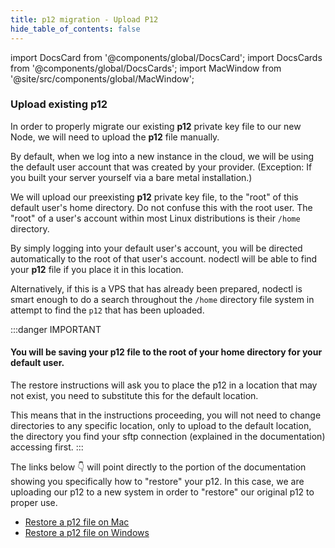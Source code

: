 ```yaml
---
title: p12 migration - Upload P12
hide_table_of_contents: false
---
```

<intro-end />

import DocsCard from '@components/global/DocsCard';
import DocsCards from '@components/global/DocsCards';
import MacWindow from '@site/src/components/global/MacWindow';

<head>
  <title>Constellation Network Automation with nodectl</title>
  <meta
    name="description"
    content="nodectl installation of new Node"
  />
</head>

### Upload existing p12

In order to properly migrate our existing **p12** private key file to our new Node, we will need to upload the **p12** file manually.

By default, when we log into a new instance in the cloud, we will be using the default user account that was created by your provider.  (Exception: If you built your server yourself via a bare metal installation.)

We will upload our preexisting **p12** private key file, to the "root" of this default user's home directory. Do not confuse this with the root user.  The "root" of a user's account within most Linux distributions is their `/home` directory.

By simply logging into your default user's account, you will be directed automatically to the root of that user's account.  nodectl will be able to find your **p12** file if you place it in this location.  

Alternatively, if this is a VPS that has already been prepared, nodectl is smart enough to do a search throughout the `/home` directory file system in attempt to find the `p12` that has been uploaded.

:::danger IMPORTANT
#### You will be saving your p12 file to the root of your home directory for your default user.  

The restore instructions will ask you to place the p12 in a location that may not exist, you need to substitute this for the default location.  

This means that in the instructions proceeding, you will not need to change directories to any specific location, only to upload to the default location, the directory you find your sftp connection (explained in the documentation) accessing first.
:::

The links below 👇 will point directly to the portion of the documentation showing you specifically how to "restore" your p12.  In this case, we are uploading our p12 to a new system in order to "restore" our original p12 to proper use.

  - [Restore a p12 file on Mac](/validate/resources/p12backup-mac#restoring-your-p12)
  - [Restore a p12 file on Windows](/validate/resources/p12backup-win#restoring-your-p12)